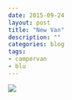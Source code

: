 ```yaml
---
date: 2015-09-24
layout: post
title: "New Van"
description: ""
categories: blog
tags:
- campervan
- blu
---
```



![](/images/2015/2015-09-24-new-van.jpg)
